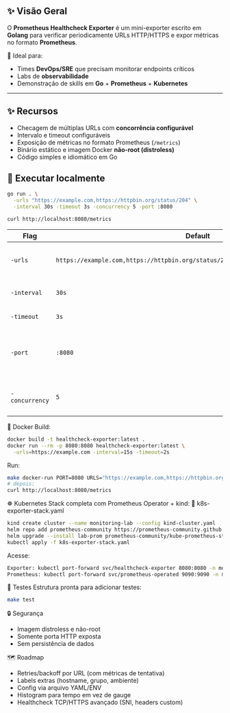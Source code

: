 ## ✨ Visão Geral
O **Prometheus Healthcheck Exporter** é um mini-exporter escrito em **Golang** para verificar periodicamente URLs HTTP/HTTPS e expor métricas no formato **Prometheus**.

🎯 Ideal para:
- Times **DevOps/SRE** que precisam monitorar endpoints críticos  
- Labs de **observabilidade**  
- Demonstração de skills em **Go** + **Prometheus** + **Kubernetes**  

---

## ✨ Recursos
- Checagem de múltiplas URLs com **concorrência configurável**
- Intervalo e timeout configuráveis
- Exposição de métricas no formato Prometheus (`/metrics`)
- Binário estático e imagem Docker **não-root (distroless)**
- Código simples e idiomático em Go

## 🚀 Executar localmente

```bash
go run . \
  -urls "https://example.com,https://httpbin.org/status/204" \
  -interval 30s -timeout 3s -concurrency 5 -port :8080

curl http://localhost:8080/metrics

```

| Flag           | Default                                                                             | Descrição                                                  |
| -------------- | ----------------------------------------------------------------------------------- | ---------------------------------------------------------- |
| `-urls`        | `https://example.com,https://httpbin.org/status/204,https://httpbin.org/status/500` | Lista de URLs separadas por vírgula                        |
| `-interval`    | `30s`                                                                               | Intervalo de checagem (ex.: `15s`, `1m`)                   |
| `-timeout`     | `3s`                                                                                | Timeout por requisição                                     |
| `-port`        | `:8080`                                                                             | Host/porta do servidor HTTP (`:8080`, `0.0.0.0:8080` etc.) |
| `-concurrency` | `5`                                                                                 | Máximo de checagens simultâneas por rodada                 |

🐳 Docker
Build:

```bash
docker build -t healthcheck-exporter:latest .
docker run --rm -p 8080:8080 healthcheck-exporter:latest \
  -urls=https://example.com -interval=15s -timeout=2s
```
Run:

```bash
make docker-run PORT=8080 URLS="https://example.com,https://httpbin.org/status/500" INTERVAL=15s TIMEOUT=2s CONCURRENCY=5
# depois:
curl http://localhost:8080/metrics
```

☸️ Kubernetes
Stack completa com Prometheus Operator + kind: 📂 k8s-exporter-stack.yaml
```bash
kind create cluster --name monitoring-lab --config kind-cluster.yaml
helm repo add prometheus-community https://prometheus-community.github.io/helm-charts
helm upgrade --install lab-prom prometheus-community/kube-prometheus-stack -n monitoring-lab --create-namespace
kubectl apply -f k8s-exporter-stack.yaml

```
Acesse:
```bash
Exporter: kubectl port-forward svc/healthcheck-exporter 8080:8080 -n monitoring-lab
Prometheus: kubectl port-forward svc/prometheus-operated 9090:9090 -n monitoring-lab
```

🧪 Testes
Estrutura pronta para adicionar testes:

```bash
make test
```

🔒 Segurança
- Imagem distroless e não-root
- Somente porta HTTP exposta
- Sem persistência de dados

🗺️ Roadmap
- Retries/backoff por URL (com métricas de tentativa)
- Labels extras (hostname, grupo, ambiente)
- Config via arquivo YAML/ENV
- Histogram para tempo em vez de gauge
- Healthcheck TCP/HTTPS avançado (SNI, headers custom)
